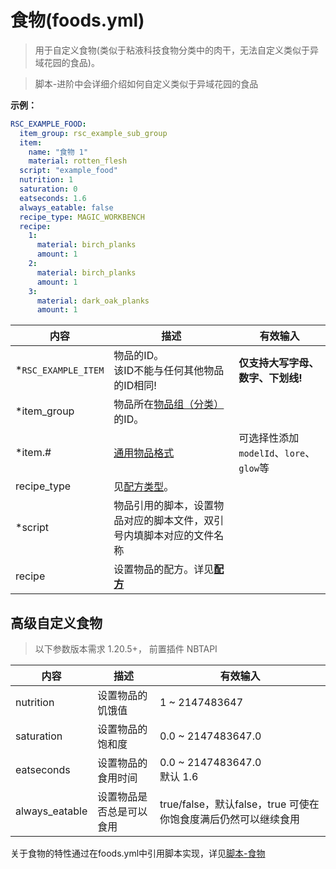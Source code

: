 # 食物(foods.yml)

> 用于自定义食物(类似于粘液科技食物分类中的肉干，无法自定义类似于异域花园的食品)。

> 脚本-进阶中会详细介绍如何自定义类似于异域花园的食品

**示例：**

```yaml
RSC_EXAMPLE_FOOD:
  item_group: rsc_example_sub_group
  item:
    name: "食物 1"
    material: rotten_flesh
  script: "example_food"
  nutrition: 1
  saturation: 0
  eatseconds: 1.6
  always_eatable: false
  recipe_type: MAGIC_WORKBENCH
  recipe:
    1:
      material: birch_planks
      amount: 1
    2:
      material: birch_planks
      amount: 1
    3:
      material: dark_oak_planks
      amount: 1
```

| 内容 | 描述 | 有效输入 |
| --- | ----------- | ----------------- |
| \*`RSC_EXAMPLE_ITEM` | 物品的ID。<br>该ID不能与任何其他物品的ID相同! | **仅支持大写字母、数字、下划线!** |
| \*item_group | 物品所在[物品组（分类）](file/groups.md)的ID。 |
| \*item.# | [通用物品格式](format/universal-item-format.md)| 可选择性添加`modelId`、`lore`、`glow`等 |
| recipe_type | 见[配方类型](file/recipe_type.md)。 |
| \*script | 物品引用的脚本，设置物品对应的脚本文件，双引号内填脚本对应的文件名称 |
| recipe | 设置物品的配方。详见[**配方**](format/recipe.md) |

## 高级自定义食物

> 以下参数版本需求 1.20.5+， 前置插件 NBTAPI

| 内容 | 描述 | 有效输入 |
| --- | ----------- | ----------------- |
| nutrition | 设置物品的饥饿值 | 1 ~ 2147483647 |
| saturation | 设置物品的饱和度 | 0.0 ~ 2147483647.0 |
| eatseconds | 设置物品的食用时间 | 0.0 ~ 2147483647.0 <br> 默认 1.6 |
| always_eatable | 设置物品是否总是可以食用 | true/false，默认false，true 可使在你饱食度满后仍然可以继续食用 |

关于食物的特性通过在foods.yml中引用脚本实现，详见[脚本-食物](scripts-basic/foods.md)
